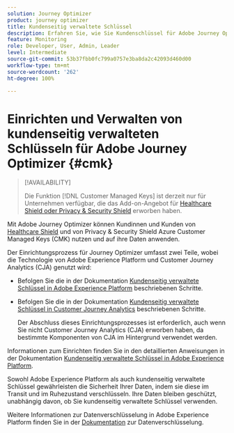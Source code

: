 ```yaml
---
solution: Journey Optimizer
product: journey optimizer
title: Kundenseitig verwaltete Schlüssel
description: Erfahren Sie, wie Sie Kundenschlüssel für Adobe Journey Optimizer einrichten und verwalten.
feature: Monitoring
role: Developer, User, Admin, Leader
level: Intermediate
source-git-commit: 53b37fbb0fc799a0757e3ba8da2c42093d460d00
workflow-type: tm+mt
source-wordcount: '262'
ht-degree: 100%

---
```


# Einrichten und Verwalten von kundenseitig verwalteten Schlüsseln für Adobe Journey Optimizer {#cmk}

>[!AVAILABILITY]
>
>Die Funktion [!DNL Customer Managed Keys] ist derzeit nur für Unternehmen verfügbar, die das Add-on-Angebot für [Healthcare Shield oder Privacy &amp; Security Shield](https://experienceleague.adobe.com/docs/events/customer-data-management-voices-recordings/governance/healthcare-shield.html?lang=de) erworben haben.

Mit Adobe Journey Optimizer können Kundinnen und Kunden von [Healthcare Shield](https://www.adobe.com/trust/compliance/hipaa-ready.html) und von Privacy &amp; Security Shield Azure Customer Managed Keys (CMK) nutzen und auf ihre Daten anwenden.

Der Einrichtungsprozess für Journey Optimizer umfasst zwei Teile, wobei die Technologie von Adobe Experience Platform und Customer Journey Analytics (CJA) genutzt wird:

* Befolgen Sie die in der Dokumentation [Kundenseitig verwaltete Schlüssel in Adobe Experience Platform](https://experienceleague.adobe.com/docs/experience-platform/landing/governance-privacy-security/customer-managed-keys.html?lang=de) beschriebenen Schritte.

* Befolgen Sie die in der Dokumentation [Kundenseitig verwaltete Schlüssel in Customer Journey Analytics](https://experienceleague.adobe.com/docs/analytics-platform/using/cja-privacy/cmk.html?lang=de) beschriebenen Schritte.

  Der Abschluss dieses Einrichtungsprozesses ist erforderlich, auch wenn Sie nicht Customer Journey Analytics (CJA) erworben haben, da bestimmte Komponenten von CJA im Hintergrund verwendet werden.

Informationen zum Einrichten finden Sie in den detaillierten Anweisungen in der Dokumentation [Kundenseitig verwaltete Schlüssel in Adobe Experience Platform](https://experienceleague.adobe.com/docs/experience-platform/landing/governance-privacy-security/encryption.html?lang=de).

Sowohl Adobe Experience Platform als auch kundenseitig verwaltete Schlüssel gewährleisten die Sicherheit Ihrer Daten, indem sie diese im Transit und im Ruhezustand verschlüsseln. Ihre Daten bleiben geschützt, unabhängig davon, ob Sie kundenseitig verwaltete Schlüssel verwenden.

Weitere Informationen zur Datenverschlüsselung in Adobe Experience Platform finden Sie in der [Dokumentation](https://experienceleague.adobe.com/docs/experience-platform/landing/governance-privacy-security/encryption.html?lang=de) zur Datenverschlüsselung.